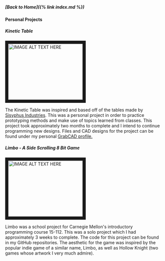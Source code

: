 ##### [Back to Home]({% link index.md %})

#### Personal Projects

##### Kinetic Table
 
<a href="http://www.youtube.com/watch?feature=player_embedded&v=idSlaYLO3qE
" target="_blank"><img src="http://img.youtube.com/vi/idSlaYLO3qE/0.jpg" 
alt="IMAGE ALT TEXT HERE" width="240" height="180" border="10" /></a>

The Kinetic Table was inspired and based off of the tables made by [Sisyphus Industries](https://sisyphus-industries.com/).
This was a personal project in order to practice prototyping methods and make use of topics learned from classes. This project
took approximately two months to complete and I intend to continue programming new designs. Files and CAD designs for the project
can be found under my personal [GrabCAD profile.](https://workbench.grabcad.com/workbench/projects/gc65KVhT07diAkviDsxtTxvUX19gEE6tuySJVHUeOcgKg-#/home) 


##### Limbo - A Side Scrolling 8 Bit Game
 
 <a href="http://www.youtube.com/watch?feature=player_embedded&v=Gdc4ZPLv7M4
" target="_blank"><img src="http://img.youtube.com/vi/Gdc4ZPLv7M4/0.jpg" 
alt="IMAGE ALT TEXT HERE" width="240" height="180" border="10" /></a>

Limbo was a school project for Carnegie Mellon's introductory programming course 15-112. This was a solo project which I had approximately
3 weeks to complete. The code for this project can be found in my GitHub repositories. The aesthetic for the game was inspired by the popular indie
game of a similar name, Limbo, as well as Hollow Knight (two games whose artwork I very much admire).
